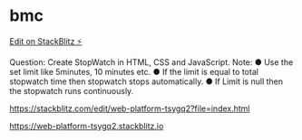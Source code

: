 # bmc

[Edit on StackBlitz ⚡️](https://stackblitz.com/edit/web-platform-tsygq2)

Question: Create StopWatch in HTML, CSS and JavaScript.
Note:
● Use the set limit like 5minutes, 10 minutes etc.
● If the limit is equal to total stopwatch time then stopwatch stops automatically.
● If Limit is null then the stopwatch runs continuously.

https://stackblitz.com/edit/web-platform-tsygq2?file=index.html

https://web-platform-tsygq2.stackblitz.io
